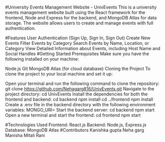 #University Events Management Website - UnivEvents
This is a university events management website built using the React framework for the frontend, Node and Express for the backend, and MongoDB Atlas for data storage. The website allows users to create and manage events with full authentication.

#Features
User Authentication (Sign Up, Sign In, Sign Out)
Create New Events
Filter Events by Category
Search Events by Name, Location, or Category
View Detailed Information about Events, including Host Name and Social Handles
#Getting Started
Prerequisites
Make sure you have the following installed on your machine:

Node.js
Git
MongoDB Atlas (for cloud database)
Cloning the Project
To clone the project to your local machine and set it up:

Open your terminal and run the following command to clone the repository:
git clone https://github.com/Nehagarg816/UnivEvents.git
Navigate to the project directory:
cd UnivEvents
Install the dependencies for both the frontend and backend:
cd backend
npm install
cd ../frontend
npm install
Create a .env file in the backend directory with the following environment variables:
MONGO_URI=<your-mongodb-atlas-uri>
Start the backend server:
cd backend
npm start
Open a new terminal and start the frontend:
cd frontend
npm start

#Technologies Used
Frontend: React.js
Backend: Node.js, Express.js
Database: MongoDB Atlas
#Contributors
Kanishka gupta
Neha garg
Manisha
Mitali Rani
